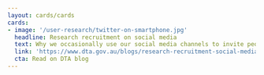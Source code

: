 ```yaml
---
layout: cards/cards
cards:
- image: '/user-research/twitter-on-smartphone.jpg'
  headline: Research recruitment on social media
  text: Why we occasionally use our social media channels to invite people to participate in user research and what processes we follow when we do this.
  link: 'https://www.dta.gov.au/blogs/research-recruitment-social-media'
  cta: Read on DTA blog
---
```

